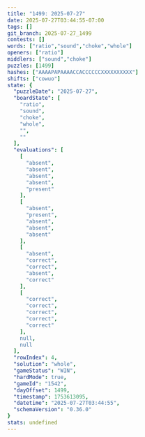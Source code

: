 ```yaml
---
title: "1499: 2025-07-27"
date: 2025-07-27T03:44:55-07:00
tags: []
git_branch: 2025-07-27_1499
contests: []
words: ["ratio","sound","choke","whole"]
openers: ["ratio"]
middlers: ["sound","choke"]
puzzles: [1499]
hashes: ["AAAAPAPAAAACCACCCCCCXXXXXXXXXX"]
shifts: ["cowuo"]
state: {
  "puzzleDate": "2025-07-27",
  "boardState": [
    "ratio",
    "sound",
    "choke",
    "whole",
    "",
    ""
  ],
  "evaluations": [
    [
      "absent",
      "absent",
      "absent",
      "absent",
      "present"
    ],
    [
      "absent",
      "present",
      "absent",
      "absent",
      "absent"
    ],
    [
      "absent",
      "correct",
      "correct",
      "absent",
      "correct"
    ],
    [
      "correct",
      "correct",
      "correct",
      "correct",
      "correct"
    ],
    null,
    null
  ],
  "rowIndex": 4,
  "solution": "whole",
  "gameStatus": "WIN",
  "hardMode": true,
  "gameId": "1542",
  "dayOffset": 1499,
  "timestamp": 1753613095,
  "datetime": "2025-07-27T03:44:55",
  "schemaVersion": "0.36.0"
}
stats: undefined
---
```

<!-- more -->
